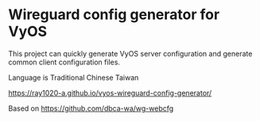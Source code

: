 # Wireguard config generator for VyOS

This project can quickly generate VyOS server configuration and generate common client configuration files.

Language is Traditional Chinese Taiwan

https://ray1020-a.github.io/vyos-wireguard-config-generator/

Based on https://github.com/dbca-wa/wg-webcfg
